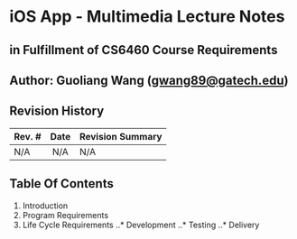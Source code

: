 # iOS App - Multimedia Lecture Notes
## in Fulfillment of CS6460 Course Requirements
## Author: Guoliang Wang (gwang89@gatech.edu)


## Revision History
| Rev. #        | Date          |  Revision Summary  |
| ------------- |:-------------:| :------------------|
| N/A           | N/A           | N/A                |


## Table Of Contents

1. Introduction
2. Program Requirements
3. Life Cycle Requirements
..* Development
..* Testing
..* Delivery
